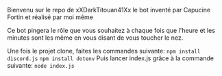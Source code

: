 Bienvenu sur le repo de xXDarkTitouan41Xx le bot inventé par Capucine Fortin et réalisé par moi même

Ce bot pingera le rôle que vous souhaitez à chaque fois que l'heure et les minutes sont les même en vous disant de vous toucher le nez.

Une fois le projet clone, faites les commandes suivante:
`npm install discord.js`
`npm install dotenv`
Puis lancer index.js grâce à la commande suivante:
`node index.js`
